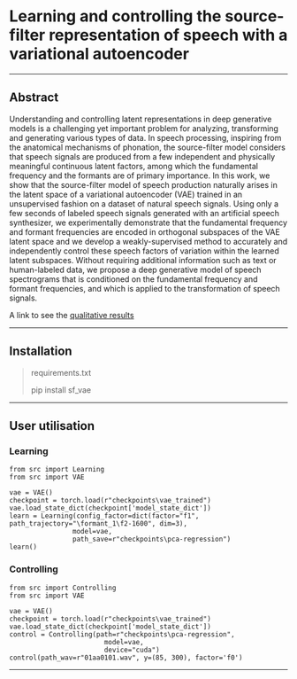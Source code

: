 # Learning and controlling the source-filter representation of speech with a variational autoencoder

---

## Abstract

Understanding and controlling latent representations in deep generative models is a challenging yet important problem for analyzing, transforming and generating various types of data. In speech processing, inspiring from the anatomical mechanisms of phonation, the source-filter model considers that speech signals are produced from a few independent and physically meaningful continuous latent factors, among which the fundamental frequency and the formants are of primary importance. In this work, we show that the source-filter model of speech production naturally arises in the latent space of a variational autoencoder (VAE) trained in an unsupervised fashion on a dataset of natural speech signals. Using only a few seconds of labeled speech signals generated with an artificial speech synthesizer, we experimentally demonstrate that the fundamental frequency and formant frequencies are encoded in orthogonal subspaces of the VAE latent space and we develop a weakly-supervised method to accurately and independently control these speech factors of variation within the learned latent subspaces. Without requiring additional information such as text or human-labeled data, we propose a deep generative model of speech spectrograms that is conditioned on the fundamental frequency and formant frequencies, and which is applied to the transformation of speech signals.

A link to see the [qualitative results](https://tinyurl.com/iclr2022)

---
## Installation

> requirements.txt
>
> pip install sf_vae

---

## User utilisation
### Learning 
    from src import Learning
    from src import VAE
    
    vae = VAE()
    checkpoint = torch.load(r"checkpoints\vae_trained")
    vae.load_state_dict(checkpoint['model_state_dict'])
    learn = Learning(config_factor=dict(factor="f1", path_trajectory="\formant_1\f2-1600", dim=3),
                    model=vae,
                    path_save=r"checkpoints\pca-regression")
    learn()
    
    
    
### Controlling 
    from src import Controlling
    from src import VAE
    
    vae = VAE()
    checkpoint = torch.load(r"checkpoints\vae_trained")
    vae.load_state_dict(checkpoint['model_state_dict'])
    control = Controlling(path=r"checkpoints\pca-regression",
                            model=vae,
                            device="cuda")
    control(path_wav=r"01aa0101.wav", y=(85, 300), factor='f0')

---
